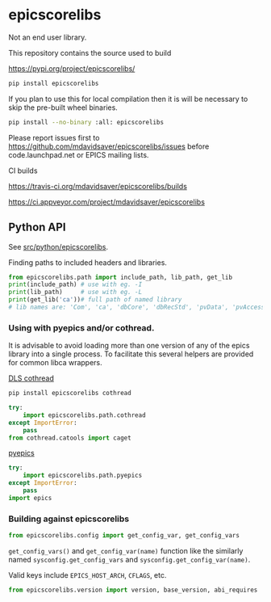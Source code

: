 epicscorelibs
=============

Not an end user library.

This repository contains the source used to build

https://pypi.org/project/epicscorelibs/

```sh
pip install epicscorelibs
```

If you plan to use this for local compilation then
it is will be necessary to skip the pre-built
wheel binaries.

```sh
pip install --no-binary :all: epicscorelibs
```

Please report issues first to https://github.com/mdavidsaver/epicscorelibs/issues
before code.launchpad.net or EPICS mailing lists.

CI builds

https://travis-ci.org/mdavidsaver/epicscorelibs/builds

https://ci.appveyor.com/project/mdavidsaver/epicscorelibs

Python API
----------

See [src/python/epicscorelibs](src/python/epicscorelibs).

Finding paths to included headers and libraries.

```python
from epicscorelibs.path import include_path, lib_path, get_lib
print(include_path) # use with eg. -I
print(lib_path)     # use with eg. -L
print(get_lib('ca'))# full path of named library
# lib names are: 'Com', 'ca', 'dbCore', 'dbRecStd', 'pvData', 'pvAccess', 'pvAccessCA'
```

### Using with pyepics and/or cothread.

It is advisable to avoid loading more than one version
of any of the epics library into a single process.
To facilitate this several helpers are provided
for common libca wrappers.

[DLS cothread](http://controls.diamond.ac.uk/downloads/python/cothread/2-14/docs/html/training/cothread.html)

```sh
pip install epicscorelibs cothread
```

```python
try:
    import epicscorelibs.path.cothread
except ImportError:
    pass
from cothread.catools import caget    
```

[pyepics](http://cars9.uchicago.edu/software/python/pyepics3/)

```python
try:
    import epicscorelibs.path.pyepics
except ImportError:
    pass
import epics
```

### Building against epicscorelibs

```python
from epicscorelibs.config import get_config_var, get_config_vars
```

`get_config_vars()` and `get_config_var(name)` function
like the similarly named `sysconfig.get_config_vars`
and `sysconfig.get_config_var(name)`.

Valid keys include `EPICS_HOST_ARCH`, `CFLAGS`, etc.

```python
from epicscorelibs.version import version, base_version, abi_requires
```
